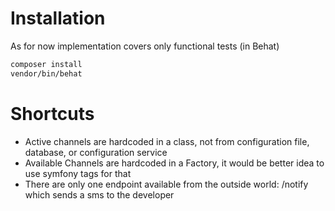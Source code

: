 # Installation

As for now implementation covers only functional tests (in Behat)

```bash
composer install
vendor/bin/behat
```

# Shortcuts

- Active channels are hardcoded in a class, not from configuration file, database, or configuration service
- Available Channels are hardcoded in a Factory, it would be better idea to use symfony tags for that 
- There are only one endpoint available from the outside world: /notify which sends a sms to the developer 
